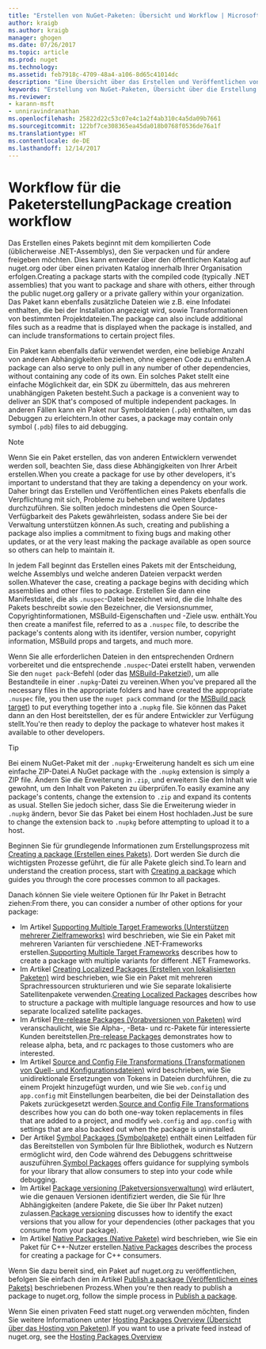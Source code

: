 ```yaml
---
title: "Erstellen von NuGet-Paketen: Übersicht und Workflow | Microsoft-Dokumentation"
author: kraigb
ms.author: kraigb
manager: ghogen
ms.date: 07/26/2017
ms.topic: article
ms.prod: nuget
ms.technology: 
ms.assetid: feb7918c-4709-48a4-a106-8d65c41014dc
description: "Eine Übersicht über das Erstellen und Veröffentlichen von NuGet-Paketen, die Links zu anderen spezifischen Teilen des Prozesses enthält."
keywords: "Erstellung von NuGet-Paketen, Übersicht über die Erstellung von NuGet-Paketen, Workflow der Erstellung von NuGet-Paketen, Workflow der Erstellung von Paketen, Übersicht über die Erstellung von Paketen"
ms.reviewer:
- karann-msft
- unniravindranathan
ms.openlocfilehash: 25822d22c53c07e4c1a2f4ab310c4a5da09b7661
ms.sourcegitcommit: 122bf7ce308365ea45da018b0768f0536de76a1f
ms.translationtype: HT
ms.contentlocale: de-DE
ms.lasthandoff: 12/14/2017
---
```

# <a name="package-creation-workflow"></a><span data-ttu-id="a6871-104">Workflow für die Paketerstellung</span><span class="sxs-lookup"><span data-stu-id="a6871-104">Package creation workflow</span></span>

<span data-ttu-id="a6871-105">Das Erstellen eines Pakets beginnt mit dem kompilierten Code (üblicherweise .NET-Assemblys), den Sie verpacken und für andere freigeben möchten. Dies kann entweder über den öffentlichen Katalog auf nuget.org oder über einen privaten Katalog innerhalb Ihrer Organisation erfolgen.</span><span class="sxs-lookup"><span data-stu-id="a6871-105">Creating a package starts with the compiled code (typically .NET assemblies) that you want to package and share with others, either through the public nuget.org gallery or a private gallery within your organization.</span></span> <span data-ttu-id="a6871-106">Das Paket kann ebenfalls zusätzliche Dateien wie z.B. eine Infodatei enthalten, die bei der Installation angezeigt wird, sowie Transformationen von bestimmten Projektdateien.</span><span class="sxs-lookup"><span data-stu-id="a6871-106">The package can also include additional files such as a readme that is displayed when the package is installed, and can include transformations to certain project files.</span></span>

<span data-ttu-id="a6871-107">Ein Paket kann ebenfalls dafür verwendet werden, eine beliebige Anzahl von anderen Abhängigkeiten beziehen, ohne eigenen Code zu enthalten.</span><span class="sxs-lookup"><span data-stu-id="a6871-107">A package can also serve to only pull in any number of other dependencies, without containing any code of its own.</span></span> <span data-ttu-id="a6871-108">Ein solches Paket stellt eine einfache Möglichkeit dar, ein SDK zu übermitteln, das aus mehreren unabhängigen Paketen besteht.</span><span class="sxs-lookup"><span data-stu-id="a6871-108">Such a package is a convenient way to deliver an SDK that's composed of multiple independent packages.</span></span> <span data-ttu-id="a6871-109">In anderen Fällen kann ein Paket nur Symboldateien (`.pdb`) enthalten, um das Debuggen zu erleichtern.</span><span class="sxs-lookup"><span data-stu-id="a6871-109">In other cases, a package may contain only symbol (`.pdb`) files to aid debugging.</span></span>

> [!Note]
> <span data-ttu-id="a6871-110">Wenn Sie ein Paket erstellen, das von anderen Entwicklern verwendet werden soll, beachten Sie, dass diese Abhängigkeiten von Ihrer Arbeit erstellen.</span><span class="sxs-lookup"><span data-stu-id="a6871-110">When you create a package for use by other developers, it's important to understand that they are taking a dependency on your work.</span></span> <span data-ttu-id="a6871-111">Daher bringt das Erstellen und Veröffentlichen eines Pakets ebenfalls die Verpflichtung mit sich, Probleme zu beheben und weitere Updates durchzuführen. Sie sollten jedoch mindestens die Open Source-Verfügbarkeit des Pakets gewährleisten, sodass andere Sie bei der Verwaltung unterstützen können.</span><span class="sxs-lookup"><span data-stu-id="a6871-111">As such, creating and publishing a package also implies a commitment to fixing bugs and making other updates, or at the very least making the package available as open source so others can help to maintain it.</span></span>

<span data-ttu-id="a6871-112">In jedem Fall beginnt das Erstellen eines Pakets mit der Entscheidung, welche Assemblys und welche anderen Dateien verpackt werden sollen.</span><span class="sxs-lookup"><span data-stu-id="a6871-112">Whatever the case, creating a package begins with deciding which assemblies and other files to package.</span></span> <span data-ttu-id="a6871-113">Erstellen Sie dann eine Manifestdatei, die als `.nuspec`-Datei bezeichnet wird, die die Inhalte des Pakets beschreibt sowie den Bezeichner, die Versionsnummer, Copyrightinformationen, MSBuild-Eigenschaften und -Ziele usw. enthält.</span><span class="sxs-lookup"><span data-stu-id="a6871-113">You then create a manifest file, referred to as a `.nuspec` file, to describe the package's contents along with its identifer, version number, copyright information, MSBuild props and targets, and much more.</span></span>

<span data-ttu-id="a6871-114">Wenn Sie alle erforderlichen Dateien in den entsprechenden Ordnern vorbereitet und die entsprechende `.nuspec`-Datei erstellt haben, verwenden Sie den `nuget pack`-Befehl (oder das [MSBuild-Paketziel](../Schema/msbuild-targets.md)), um alle Bestandteile in einer `.nupkg`-Datei zu vereinen.</span><span class="sxs-lookup"><span data-stu-id="a6871-114">When you've prepared all the necessary files in the appropriate folders and have created the appropriate `.nuspec` file, you then use the `nuget pack` command (or the [MSBuild pack target](../Schema/msbuild-targets.md)) to put everything together into a `.nupkg` file.</span></span> <span data-ttu-id="a6871-115">Sie können das Paket dann an den Host bereitstellen, der es für andere Entwickler zur Verfügung stellt.</span><span class="sxs-lookup"><span data-stu-id="a6871-115">You're then ready to deploy the package to whatever host makes it available to other developers.</span></span>

> [!Tip]
> <span data-ttu-id="a6871-116">Bei einem NuGet-Paket mit der `.nupkg`-Erweiterung handelt es sich um eine einfache ZIP-Datei.</span><span class="sxs-lookup"><span data-stu-id="a6871-116">A NuGet package with the `.nupkg` extension is simply a ZIP file.</span></span> <span data-ttu-id="a6871-117">Ändern Sie die Erweiterung in `.zip`, und erweitern Sie den Inhalt wie gewohnt, um den Inhalt von Paketen zu überprüfen.</span><span class="sxs-lookup"><span data-stu-id="a6871-117">To easily examine any package's contents, change the extension to `.zip` and expand its contents as usual.</span></span> <span data-ttu-id="a6871-118">Stellen Sie jedoch sicher, dass Sie die Erweiterung wieder in `.nupkg` ändern, bevor Sie das Paket bei einem Host hochladen.</span><span class="sxs-lookup"><span data-stu-id="a6871-118">Just be sure to change the extension back to `.nupkg` before attempting to upload it to a host.</span></span>

<span data-ttu-id="a6871-119">Beginnen Sie für grundlegende Informationen zum Erstellungsprozess mit [Creating a package (Erstellen eines Pakets)](../create-packages/creating-a-package.md). Dort werden Sie durch die wichtigsten Prozesse geführt, die für alle Pakete gleich sind.</span><span class="sxs-lookup"><span data-stu-id="a6871-119">To learn and understand the creation process, start with [Creating a package](../create-packages/creating-a-package.md) which guides you through the core processes common to all packages.</span></span> 

<span data-ttu-id="a6871-120">Danach können Sie viele weitere Optionen für Ihr Paket in Betracht ziehen:</span><span class="sxs-lookup"><span data-stu-id="a6871-120">From there, you can consider a number of other options for your package:</span></span>

-  <span data-ttu-id="a6871-121">Im Artikel [Supporting Multiple Target Frameworks (Unterstützen mehrerer Zielframeworks)](../create-packages/supporting-multiple-target-frameworks.md) wird beschrieben, wie Sie ein Paket mit mehreren Varianten für verschiedene .NET-Frameworks erstellen.</span><span class="sxs-lookup"><span data-stu-id="a6871-121">[Supporting Multiple Target Frameworks](../create-packages/supporting-multiple-target-frameworks.md) describes how to create a package with multiple variants for different .NET Frameworks.</span></span>
-  <span data-ttu-id="a6871-122">Im Artikel [Creating Localized Packages (Erstellen von lokalisierten Paketen)](../create-packages/creating-localized-packages.md) wird beschrieben, wie Sie ein Paket mit mehreren Sprachressourcen strukturieren und wie Sie separate lokalisierte Satellitenpakete verwenden.</span><span class="sxs-lookup"><span data-stu-id="a6871-122">[Creating Localized Packages](../create-packages/creating-localized-packages.md) describes how to structure a package with multiple language resources and how to use separate localized satellite packages.</span></span>
-  <span data-ttu-id="a6871-123">Im Artikel [Pre-release Packages (Vorabversionen von Paketen)](../create-packages/prerelease-packages.md) wird veranschaulicht, wie Sie Alpha-, -Beta- und rc-Pakete für interessierte Kunden bereitstellen.</span><span class="sxs-lookup"><span data-stu-id="a6871-123">[Pre-release Packages](../create-packages/prerelease-packages.md) demonstrates how to release alpha, beta, and rc packages to those customers who are interested.</span></span>
-  <span data-ttu-id="a6871-124">Im Artikel [Source and Config File Transformations (Transformationen von Quell- und Konfigurationsdateien)](../create-packages/source-and-config-file-transformations.md) wird beschrieben, wie Sie unidirektionale Ersetzungen von Tokens in Dateien durchführen, die zu einem Projekt hinzugefügt wurden, und wie Sie `web.config` und `app.config` mit Einstellungen bearbeiten, die bei der Deinstallation des Pakets zurückgesetzt werden.</span><span class="sxs-lookup"><span data-stu-id="a6871-124">[Source and Config File Transformations](../create-packages/source-and-config-file-transformations.md) describes how you can do both one-way token replacements in files that are added to a project, and modify `web.config` and `app.config` with settings that are also backed out when the package is uninstalled.</span></span>
-  <span data-ttu-id="a6871-125">Der Artikel [Symbol Packages (Symbolpakete)](../create-packages/symbol-packages.md) enthält einen Leitfaden für das Bereitstellen von Symbolen für Ihre Bibliothek, wodurch es Nutzern ermöglicht wird, den Code während des Debuggens schrittweise auszuführen.</span><span class="sxs-lookup"><span data-stu-id="a6871-125">[Symbol Packages](../create-packages/symbol-packages.md) offers guidance for supplying symbols for your library that allow consumers to step into your code while debugging.</span></span>
-  <span data-ttu-id="a6871-126">Im Artikel [Package versioning (Paketversionsverwaltung)](../reference/package-versioning.md) wird erläutert, wie die genauen Versionen identifiziert werden, die Sie für Ihre Abhängigkeiten (andere Pakete, die Sie über Ihr Paket nutzen) zulassen.</span><span class="sxs-lookup"><span data-stu-id="a6871-126">[Package versioning](../reference/package-versioning.md) discusses how to identify the exact versions that you allow for your dependencies (other packages that you consume from your package).</span></span>
-  <span data-ttu-id="a6871-127">Im Artikel [Native Packages (Native Pakete)](../create-packages/native-packages.md) wird beschrieben, wie Sie ein Paket für C++-Nutzer erstellen.</span><span class="sxs-lookup"><span data-stu-id="a6871-127">[Native Packages](../create-packages/native-packages.md) describes the process for creating a package for C++ consumers.</span></span>

<span data-ttu-id="a6871-128">Wenn Sie dazu bereit sind, ein Paket auf nuget.org zu veröffentlichen, befolgen Sie einfach den im Artikel [Publish a package (Veröffentlichen eines Pakets)](../create-packages/publish-a-package.md) beschriebenen Prozess.</span><span class="sxs-lookup"><span data-stu-id="a6871-128">When you're then ready to publish a package to nuget.org, follow the simple process in [Publish a package](../create-packages/publish-a-package.md).</span></span>

<span data-ttu-id="a6871-129">Wenn Sie einen privaten Feed statt nuget.org verwenden möchten, finden Sie weitere Informationen unter [Hosting Packages Overview (Übersicht über das Hosting von Paketen)](../hosting-packages/overview.md).</span><span class="sxs-lookup"><span data-stu-id="a6871-129">If you want to use a private feed instead of nuget.org, see the [Hosting Packages Overview](../hosting-packages/overview.md)</span></span>
